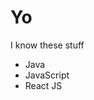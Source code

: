 # Yo 

I know these stuff
- Java
- JavaScript
- React JS

<!---
C03J10/C03J10 is a ✨ special ✨ repository because its `README.md` (this file) appears on your GitHub profile.
You can click the Preview link to take a look at your changes.
--->
